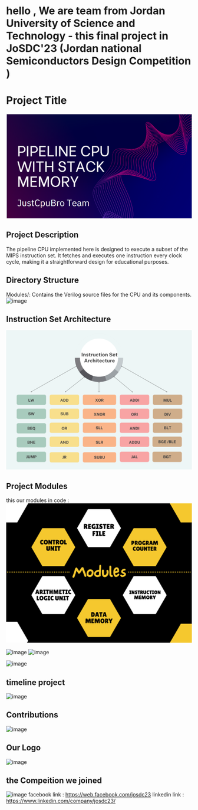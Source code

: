 # hello , We are team from Jordan University of Science and Technology - this final project in  JoSDC'23 (Jordan national Semiconductors Design Competition )
# Project Title
![image](https://github.com/OmarAl-Saleh/MIPS/blob/pipeline-full-mips-datapath/Simulation/Graphs/Result.png)
## Project Description
The pipeline CPU implemented here is designed to execute a subset of the MIPS instruction set. It fetches and executes one instruction every clock cycle, making it a straightforward design for educational purposes.

## Directory Structure
Modules/: Contains the Verilog source files for the CPU and its components.
![image](https://github.com/OmarAl-Saleh/MIPS/assets/76126298/7f6dadaa-07cc-4f34-8c46-61be5c959e8a)





## Instruction Set Architecture
![image](https://github.com/OmarAl-Saleh/MIPS/blob/pipeline-full-mips-datapath/Simulation/Graphs/phase%20two%20instruction%20set.png?raw=true)


## Project Modules
this our modules in code :
![image](https://github.com/OmarAl-Saleh/MIPS/blob/pipeline-full-mips-datapath/Simulation/Graphs/Modules%20definition.png?raw=true)

![image](https://github.com/OmarAl-Saleh/MIPS/assets/76126298/b7175e81-9c5f-4517-b006-a928c0f9aba9)
![image](https://github.com/OmarAl-Saleh/MIPS/assets/76126298/39534df5-c90c-4914-9f1f-8f1c2ad4a9cb)

![image](https://github.com/OmarAl-Saleh/MIPS/assets/76126298/29d85a31-8b8f-4a95-8b79-a9ca8ee2b90e)

## timeline project
![image](https://github.com/OmarAl-Saleh/MIPS/assets/76126298/b045ef7e-cae5-4798-80ff-670a4d039cc9)




## Contributions

![image](https://github.com/OmarAl-Saleh/MIPS/assets/76126298/23a49b25-d37d-4a8c-b4f4-16d4ccbc9ed3)
## Our Logo
![image](https://github.com/OmarAl-Saleh/MIPS/assets/76126298/79390e4e-cf88-4fdd-b586-8bf10be577f5)
## the Compeition we joined 
![image](https://github.com/OmarAl-Saleh/MIPS/assets/76126298/2a7a90bb-c5e6-4652-9f87-4d4dc9e9129f)
facebook link : https://web.facebook.com/josdc23
linkedin link : https://www.linkedin.com/company/josdc23/



